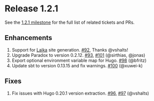 # Release 1.2.1

See the [1.2.1 milestone] for the full list of related tickets and PRs.

## Enhancements

1. Support for [Laika](https://github.com/planet42/Laika) site generation. [#92], Thanks @vshalts!
2. Upgrade Paradox to version 0.2.12. [#93], [#101] (@sirthias, @jonas)
3. Export optional environment variable map for Hugo. [#98] (@bfritz)
4. Update sbt to version 0.13.15 and fix warnings. [#100] (@xuwei-k)

## Fixes

1. Fix issues with Hugo 0.20.1 version extraction. [#96], [#97] (@vshalts)

[1.2.1 milestone]: https://github.com/sbt/sbt-site/milestone/3
[#92]: https://github.com/sbt/sbt-site/issues/92
[#93]: https://github.com/sbt/sbt-site/pull/93
[#96]: https://github.com/sbt/sbt-site/pull/96
[#97]: https://github.com/sbt/sbt-site/pull/97
[#98]: https://github.com/sbt/sbt-site/pull/98
[#100]: https://github.com/sbt/sbt-site/pull/100
[#101]: https://github.com/sbt/sbt-site/pull/101
